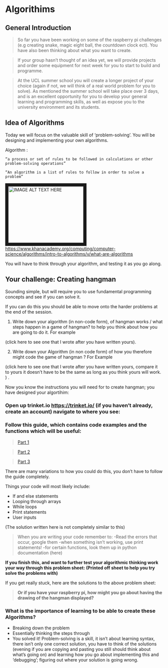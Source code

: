# Algorithims

## General Introduction

> So far you have been working on some of the raspberry pi challenges (e.g creating snake, magic eight ball, the countdown clock ect). 
You have also been thinking about what you want to create.

> If your group hasn’t thought of an idea yet, we will provide projects and order some equipment for next week for you to start to build and programme.

> At the UCL summer school you will create a longer project of your choice (again if not, we will think of a real world problem for you to solve). As mentioned the summer school will take place over 3 days, and is an excellent opportunity for you to develop your general learning and programming skills, as well as expose you to the university environment and its students. 

## Idea of Algorithms

Today we will focus on the valuable skill of ‘problem-solving’. You will be designing and implementing your own algorithms.  

Algorithm : 
```
“a process or set of rules to be followed in calculations or other problem-solving operations”
```
```
“An algorithm is a list of rules to follow in order to solve a problem”
```
<a href="http://www.youtube.com/watch?feature=player_embedded&v=CvSOaYi89B4
" target="_blank"><img src="http://img.youtube.com/vi/YOUTUBE_VIDEO_ID_HERE/0.jpg" 
alt="IMAGE ALT TEXT HERE" width="240" height="180" border="10" /></a>
https://www.khanacademy.org/computing/computer-science/algorithms/intro-to-algorithms/v/what-are-algorithms

You will have to think through your algorithm, and testing it as you go along. 

## Your challenge: Creating hangman
Sounding simple, but will require you to use fundamental programming concepts and see if you can solve it.  

If you can do this you should be able to move onto the harder problems at the end of the session. 

1.	Write down your algorithm (in non-code form), of hangman works / what steps happen in a game of hangman? to help you think about how you are going to do it.
For example 

(click here to see one that I wrote after you have written yours). 

2.	Write down your Algorithm (in non code form) of how you therefore might code the game of hangman ? 
For Example

(click here to see one that I wrote after you have written yours, compare it to yours it doesn’t have to be the same as long as you think yours will work. ) . 

Now you know the instructions you will need for to create hangman; you have designed your algortihim: 

### Open up trinket.io  https://trinket.io/  (if you haven’t already, create an account) navigate to where you see: 

### Follow this guide, which contains code examples and the functions which will be useful: 

> <a href="https://www.practicepython.org/exercise/2016/09/24/30-pick-word.html" target="_blank">Part 1</a>


> <a href="https://www.practicepython.org/exercise/2017/01/02/31-guess-letters.html" target="_blank">Part 2</a>


> <a href="https://www.practicepython.org/exercise/2017/01/10/32-hangman.html" target="_blank">Part 3</a>


There are many variations to how you could do this, you don’t have to follow the guide completely. 

Things your code will most likely include: 

-	If and else statements 
-	Looping through arrays
-	While loops 
-	Print statements 
-	User inputs 

(The solution written here is not completely similar to this) 

> When you are writing your code remember to:
-Read the errors that occur, google them
-when something isn’t working, use print statements! 
-for certain functions, look them up in python documentation (here) 

**If you finish this, and want to further test your algorithmic thinking work your way through this problem sheet: 
(Printed off sheet to help you try solve the problems with)**

If you get really stuck, here are the solutions to the above problem sheet: 

> **Or if you have your raspberry pi, how might you go about having the drawing of the hangman displayed?** 

### What is the importance of learning to be able to create these Algorithms?
-	Breaking down the problem 
-	Essentially thinking the steps through
-	You solved it! Problem-solving is a skill, it isn’t about learning syntax, there isn’t only one correct solution, you have to think of the solutions (evening if you are copying and pasting you still should think about what’s going on) and learning how you go about implementing this and ‘debugging’; figuring out where your solution is going wrong. 
